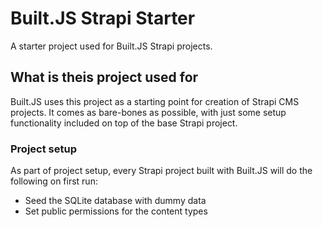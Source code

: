# Built.JS Strapi Starter

A starter project used for Built.JS Strapi projects. 

## What is theis project used for
Built.JS uses this project as a starting point for creation of Strapi CMS projects. It comes as bare-bones as possible, with just some setup functionality included on top of the base Strapi project.

### Project setup
As part of project setup, every Strapi project built with Built.JS will do the following on first run:
- Seed the SQLite database with dummy data
- Set public permissions for the content types
